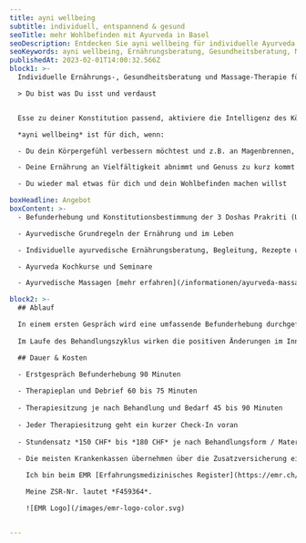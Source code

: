 ```yaml
---
title: ayni wellbeing
subtitle: individuell, entspannend & gesund
seoTitle: mehr Wohlbefinden mit Ayurveda in Basel
seoDescription: Entdecken Sie ayni wellbeing für individuelle Ayurveda Ernährungs-, Gesundheitsberatung und Massage-Therapie in Basel. Wir bieten maßgeschneiderte Therapiepläne für Magenbrennen, Reflux, Blähungen und mehr. Erstgespräch und Therapiepläne ab 150 CHF. Krankenkassen-akzeptiert. Verbessern Sie Ihr Wohlbefinden heute.
seoKeywords: ayni wellbeing, Ernährungsberatung, Gesundheitsberatung, Massage-Therapie, Doshas, Ayurveda, Lebensstil, Ernährung
publishedAt: 2023-02-01T14:00:32.566Z
block1: >-
  Individuelle Ernährungs-, Gesundheitsberatung und Massage-Therapie für ein gesundes und energievolles Leben.

  > Du bist was Du isst und verdaust


  Esse zu deiner Konstitution passend, aktiviere die Intelligenz des Körpers und verfeinere dein Körpergefühl als den wichtigsten Ratgeber.

  *ayni wellbeing* ist für dich, wenn:

  - Du dein Körpergefühl verbessern möchtest und z.B. an Magenbrennen, Reflux, Blähungen, Durchfall, Verstopfung oder sogar schon Schmerzen im Körper leidest

  - Deine Ernährung an Vielfältigkeit abnimmt und Genuss zu kurz kommt

  - Du wieder mal etwas für dich und dein Wohlbefinden machen willst

boxHeadline: Angebot
boxContent: >-
  - Befunderhebung und Konstitutionsbestimmung der 3 Doshas Prakriti (Urzustand) / Vikriti (Ungleichgewicht)

  - Ayurvedische Grundregeln der Ernährung und im Leben

  - Individuelle ayurvedische Ernährungsberatung, Begleitung, Rezepte und Rituale

  - Ayurveda Kochkurse und Seminare

  - Ayurvedische Massagen [mehr erfahren](/informationen/ayurveda-massagen)

block2: >-
  ## Ablauf

  In einem ersten Gespräch wird eine umfassende Befunderhebung durchgeführt. Basierend auf der individuellen Situation und Themen auf körperlicher, mentaler und emotionaler Ebene wird der Therapieplan erstellt. 
  
  Im Laufe des Behandlungszyklus wirken die positiven Änderungen im Innen wie im Aussen und verankern sich so in der Routine im Alltag.

  ## Dauer & Kosten

  - Erstgespräch Befunderhebung 90 Minuten
  
  - Therapieplan und Debrief 60 bis 75 Minuten
  
  - Therapiesitzung je nach Behandlung und Bedarf 45 bis 90 Minuten
  
  - Jeder Therapiesitzung geht ein kurzer Check-In voran
  
  - Stundensatz *150 CHF* bis *180 CHF* je nach Behandlungsform / Materialeinsatz
  
  - Die meisten Krankenkassen übernehmen über die Zusatzversicherung einen Teil der Behandlungskosten.  

    Ich bin beim EMR [Erfahrungsmedizinisches Register](https://emr.ch/therapeut/silvia.ferlito/) mit der Methode *Nr. 57 - Ayurveda-Ernährung und -Massage* registriert.  

    Meine ZSR-Nr. lautet *F459364*.  

    ![EMR Logo](/images/emr-logo-color.svg)


---
```

